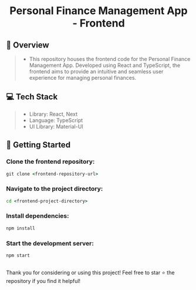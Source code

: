 <h1 align="center">Personal Finance Management App - Frontend</h1>

## 📝 Overview
> - This repository houses the frontend code for the Personal Finance Management App. Developed using React and TypeScript, the frontend aims to provide an intuitive and seamless user experience for managing personal finances.

## 💻 Tech Stack

> - Library: React, Next
> - Language: TypeScript
> - UI Library: Material-UI 
  
## 🚀 Getting Started

### Clone the frontend repository: 
```cmd
git clone <frontend-repository-url>
```
### Navigate to the project directory: 
```cmd
cd <frontend-project-directory>
```
### Install dependencies: 
```cmd
npm install
```
### Start the development server: 
```cmd
npm start
```

##
Thank you for considering or using this project! Feel free to star ⭐ the repository if you find it helpful!
